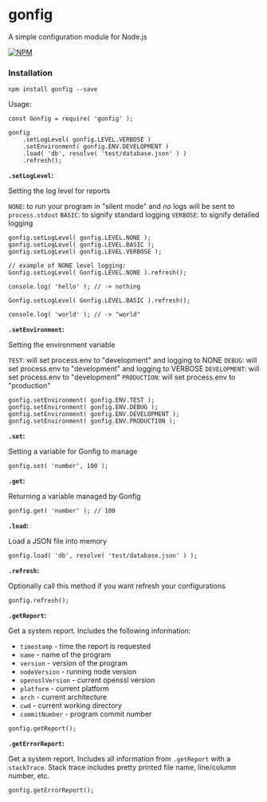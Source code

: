 # gonfig
A simple configuration module for Node.js

[![NPM](https://nodei.co/npm/gonfig.png?downloads=true&stars=true&downloadRank=true)](https://www.npmjs.com/package/gonfig)

### Installation

`npm install gonfig --save`

Usage:

```
const Gonfig = require( 'gonfig' );

gonfig
	.setLogLevel( gonfig.LEVEL.VERBOSE )
	.setEnvironment( gonfig.ENV.DEVELOPMENT )
	.load( 'db', resolve( 'test/database.json' ) )
	.refresh();
```

**`.setLogLevel`:**

Setting the log level for reports

`NONE`: to run your program in "silent mode" and _no_ logs will be sent to `process.stdout`
`BASIC`: to signify standard logging
`VERBOSE`: to signify detailed logging

```
gonfig.setLogLevel( gonfig.LEVEL.NONE );
gonfig.setLogLevel( gonfig.LEVEL.BASIC );
gonfig.setLogLevel( gonfig.LEVEL.VERBOSE );

// example of NONE level logging:
Gonfig.setLogLevel( Gonfig.LEVEL.NONE ).refresh();

console.log( 'hello' ); // -> nothing

Gonfig.setLogLevel( Gonfig.LEVEL.BASIC ).refresh();

console.log( 'world' ); // -> "world"

```

**`.setEnvironment`:**

Setting the environment variable

`TEST`: will set process.env to "development" and logging to NONE
`DEBUG`: will set process.env to "development" and logging to VERBOSE
`DEVELOPMENT`: will set process.env to "development"
`PRODUCTION`: will set process.env to "production"

```
gonfig.setEnvironment( gonfig.ENV.TEST );
gonfig.setEnvironment( gonfig.ENV.DEBUG );
gonfig.setEnvironment( gonfig.ENV.DEVELOPMENT );
gonfig.setEnvironment( gonfig.ENV.PRODUCTION );
```

**`.set`:**

Setting a variable for Gonfig to manage

```
gonfig.set( 'number', 100 );
```

**`.get`:**

Returning a variable managed by Gonfig

```
gonfig.get( 'number' ); // 100
```

**`.load`:**

Load a JSON file into memory

```
gonfig.load( 'db', resolve( 'test/database.json' ) );
```

**`.refresh`:**

Optionally call this method if you want refresh your configurations

```
gonfig.refresh();
```

**`.getReport`:**

Get a system report. Includes the following information:

- `timestamp` - time the report is requested
- `name` - name of the program
- `version` - version of the program
- `nodeVersion` - running node version
- `opensslVersion` - current openssl version
- `platform` - current platform
- `arch` - current architecture
- `cwd` - current working directory
- `commitNumber` - program commit number

```
gonfig.getReport();
```

**`.getErrorReport`:**

Get a system report. Includes all information from `.getReport` with a `stackTrace`.
Stack trace includes pretty printed file name, line/column number, etc.

```
gonfig.getErrorReport();
```


